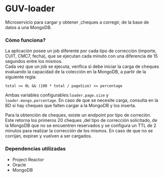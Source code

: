 # GUV-loader
Microservicio para cargar y obtener ,cheques a corregir, de la base de datos a una MongoDB.

### Cómo funciona?
La aplicación posee un job diferente por cada tipo de corrección (importe, CUIT, CMC7, fecha), que se ejecutan cada minuto con una diferencia de 15 segundos entre los mismos.<br>
Cada vez que un job se ejecuta, verifica si debe iniciar la carga de cheques evaluando la capacidad de la colección en la MongoDB, a partir de la siguiente regla:<br>
```
total >= 0L && (100 * total / pageSize) <= percentage
```

Ambas variables configurables:`loader.page.size` y `loader.mongo.percentage`.
En caso de que se necesite carga, consulta en la BD si hay cheques que falten cargar a la MongoDB y los inserta.

Para la obtención de cheques, existe un endpoint por tipo de correción. Este retorna los primeros 20 cheques ,del tipo de corrección solicitado, de la MongoDB que no se encuentren reservados y se configura un TTL de 2 minutos para realizar la corrección de los mismos. En caso de que no se corrijan, expiran y vuelven a ser cargados.


### Dependencias utilizadas
* Project Reactor
* Oracle
* MongoDB